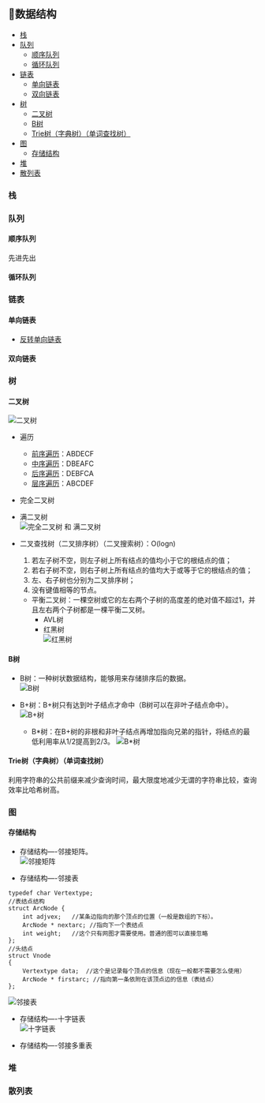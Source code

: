 ﻿## 📏数据结构 
 
  * [栈](#%E6%A0%88)
  * [队列](#%E9%98%9F%E5%88%97)
    * [顺序队列](#%E9%A1%BA%E5%BA%8F%E9%98%9F%E5%88%97)
    * [循环队列](#%E5%BE%AA%E7%8E%AF%E9%98%9F%E5%88%97)
  * [链表](#%E9%93%BE%E8%A1%A8)
    * [单向链表](#%E5%8D%95%E5%90%91%E9%93%BE%E8%A1%A8)
    * [双向链表](#%E5%8F%8C%E5%90%91%E9%93%BE%E8%A1%A8)
  * [树](#%E6%A0%91)
    * [二叉树](#%E4%BA%8C%E5%8F%89%E6%A0%91)
    * [B树](#b%E6%A0%91)
    * [Trie树（字典树）（单词查找树）](#trie%E6%A0%91%E5%AD%97%E5%85%B8%E6%A0%91%E5%8D%95%E8%AF%8D%E6%9F%A5%E6%89%BE%E6%A0%91)
  * [图](#%E5%9B%BE)
    * [存储结构](#%E5%AD%98%E5%82%A8%E7%BB%93%E6%9E%84)
  * [堆](#%E5%A0%86)
  * [散列表](#%E6%95%A3%E5%88%97%E8%A1%A8)
 
### 栈

### 队列
#### 顺序队列
先进先出

#### 循环队列   
 
### 链表
#### 单向链表
+ [反转单向链表](/Interview-NET/Subject/数据结构/LinkReverse.cs)
 
#### 双向链表 

### 树
#### 二叉树  
![二叉树](/Interview-DSAndA/DS_Pic/2XTree.png)
+ 遍历
  + [前序遍历](/Interview-Java/src/test/java/DataStructure/BinaryTree.java#L17)：ABDECF
  + [中序遍历](/Interview-Java/src/test/java/DataStructure/BinaryTree.java#L57)：DBEAFC
  + [后序遍历](/Interview-Java/src/test/java/DataStructure/BinaryTree.java#L95)：DEBFCA
  + [层序遍历](/Interview-Java/src/test/java/DataStructure/BinaryTree.java#L108)：ABCDEF
  
+ 完全二叉树

+ 满二叉树   
![完全二叉树 和 满二叉树](/Interview-DSAndA/DS_Pic/WQ2XTree.png)

+ 二叉查找树（二叉排序树）（二叉搜索树）：O(logn)
  1) 若左子树不空，则左子树上所有结点的值均小于它的根结点的值；
  2) 若右子树不空，则右子树上所有结点的值均大于或等于它的根结点的值；
  3) 左、右子树也分别为二叉排序树；
  4) 没有键值相等的节点。
  + 平衡二叉树：一棵空树或它的左右两个子树的高度差的绝对值不超过1，并且左右两个子树都是一棵平衡二叉树。
    + AVL树
    + 红黑树  
    ![红黑树](/Interview-DSAndA/DS_Pic/RedBlackTree.png)  

#### B树
+ B树：一种树状数据结构，能够用来存储排序后的数据。   
![B树](/Interview-DSAndA/DS_Pic/BTree.jpg)

+ B+树：B+树只有达到叶子结点才命中（B树可以在非叶子结点命中）。  
![B+树](/Interview-DSAndA/DS_Pic/B+Tree.jpg)
  + B\*树：在B+树的非根和非叶子结点再增加指向兄弟的指针，将结点的最低利用率从1/2提高到2/3。
  ![B\*树](/Interview-DSAndA/DS_Pic/BXTree.jpg)
    
#### Trie树（字典树）（单词查找树）
利用字符串的公共前缀来减少查询时间，最大限度地减少无谓的字符串比较，查询效率比哈希树高。

### 图
#### 存储结构
+ 存储结构—-邻接矩阵。   
![邻接矩阵](/Interview-DSAndA/DS_Pic/AdjacencyMatrix.jpg)

+ 存储结构—-邻接表  
```
typedef char Vertextype;
//表结点结构
struct ArcNode {
    int adjvex;   //某条边指向的那个顶点的位置（一般是数组的下标）。
    ArcNode * nextarc; //指向下一个表结点
    int weight;   //这个只有网图才需要使用。普通的图可以直接忽略
};
//头结点
struct Vnode
{
    Vertextype data;  //这个是记录每个顶点的信息（现在一般都不需要怎么使用）
    ArcNode * firstarc; //指向第一条依附在该顶点边的信息（表结点）
};
```
![邻接表](/Interview-DSAndA/DS_Pic/AdjacencyList.jpg)

+ 存储结构—-十字链表   
![十字链表](/Interview-DSAndA/DS_Pic/OrthogonalList.png)

+ 存储结构—-邻接多重表  

### 堆

### 散列表










